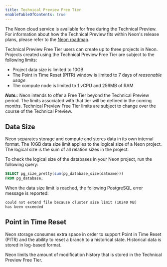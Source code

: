 ```yaml
---
title: Technical Preview Free Tier
enableTableOfContents: true
---
```


The Neon cloud service is available for free during the Technical Preview. For information about how the Technical Preview fits within Neon's release plans, please refer to the [Neon roadmap](/docs/reference/roadmap).

Technical Preview Free Tier users can create up to three projects in Neon. Projects created using the Technical Preview Free Tier are subject to the following limits:

- Project data size is limited to 10GB
- The Point in Time Reset (PITR) window is limited to 7 days of _reasonable usage_
- The compute node is limited to 1 vCPU and 256MB of RAM

**_Note:_**: Neon intends to offer a Free Tier beyond the Technical Preview period. The limits associated with that tier will be defined in the coming months. Technical Preview Free Tier limits are subject to change over the course of the Technical Preview.

## Data Size

Neon separates storage and compute and stores data in its own internal format.
The 10GB data size limit applies to the logical size of a Neon project. The logical size is the sum of all relation sizes in the project.

To check the logical size of the databases in your Neon project, run the following query:

```sql
SELECT pg_size_pretty(sum(pg_database_size(datname)))
FROM pg_database;
```

<!--
To check the logical size of your Neon project, run the following query:

```sql
SELECT pg_size_pretty(neon.pg_cluster_size());
```
-->

When the data size limit is reached, the following PostgreSQL error message is reported:

```text
could not extend file because cluster size limit (10240 MB)
has been exceeded
```

<a id="#point-in-time-reset/"></a>

## Point in Time Reset

Neon storage consumes extra space in order to support Point in Time Reset (PITR) and the ability to reset a branch to a historical state. Historical data is stored in log-based format.

Neon limits the amount of modification history that is stored in the Technical Preview Free Tier.

